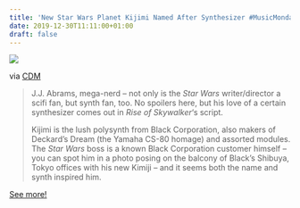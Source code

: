 ```yaml
---
title: 'New Star Wars Planet Kijimi Named After Synthesizer #MusicMonday'
date: 2019-12-30T11:11:00+01:00
draft: false
---
```


![](https://cdn-blog.adafruit.com/uploads/2019/12/kijimi-34-front-600x369.jpg)

via [CDM](https://cdm.link/2019/12/kijimi-star-wars-planet/)

> J.J. Abrams, mega-nerd – not only is the _Star Wars_ writer/director a scifi fan, but synth fan, too. No spoilers here, but his love of a certain synthesizer comes out in _Rise of Skywalker_‘s script.
> 
> Kijimi is the lush polysynth from Black Corporation, also makers of Deckard’s Dream (the Yamaha CS-80 homage) and assorted modules. The _Star Wars_ boss is a known Black Corporation customer himself – you can spot him in a photo posing on the balcony of Black’s Shibuya, Tokyo offices with his new Kimiji – and it seems both the name and synth inspired him.

[See more!](https://cdm.link/2019/12/kijimi-star-wars-planet/)